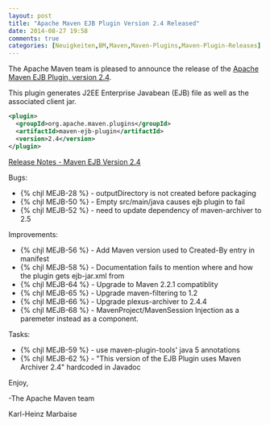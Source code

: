 ```yaml
---
layout: post
title: "Apache Maven EJB Plugin Version 2.4 Released"
date: 2014-08-27 19:58
comments: true
categories: [Neuigkeiten,BM,Maven,Maven-Plugins,Maven-Plugin-Releases]
---
```

The Apache Maven team is pleased to announce the release of the 
[Apache Maven EJB Plugin, version 2.4](http://maven.apache.org/plugins/maven-ejb-plugin).

This plugin generates J2EE Enterprise Javabean (EJB) file as well as the
associated client jar.

``` xml
<plugin>
  <groupId>org.apache.maven.plugins</groupId>
  <artifactId>maven-ejb-plugin</artifactId>
  <version>2.4</version>
</plugin>
```
<!-- more -->

[Release Notes - Maven EJB Version 2.4](http://jira.codehaus.org/secure/ReleaseNote.jspa?projectId=11134&version=15475)

Bugs:

 * {% chjl MEJB-28 %} - outputDirectory is not created before packaging
 * {% chjl MEJB-50 %} - Empty src/main/java causes ejb plugin to fail
 * {% chjl MEJB-52 %} - need to update dependency of maven-archiver to 2.5

Improvements:

 * {% chjl MEJB-56 %} - Add Maven version used to Created-By entry in manifest
 * {% chjl MEJB-58 %} - Documentation fails to mention where and how the plugin gets ejb-jar.xml from
 * {% chjl MEJB-64 %} - Upgrade to Maven 2.2.1 compatiblity
 * {% chjl MEJB-65 %} - Upgrade maven-filtering to 1.2
 * {% chjl MEJB-66 %} - Upgrade plexus-archiver to 2.4.4
 * {% chjl MEJB-68 %} - MavenProject/MavenSession Injection as a paremeter instead as a component.

Tasks:

 * {% chjl MEJB-59 %} - use maven-plugin-tools' java 5 annotations
 * {% chjl MEJB-62 %} - "This version of the EJB Plugin uses Maven Archiver 2.4" hardcoded in Javadoc

Enjoy,

-The Apache Maven team

Karl-Heinz Marbaise
